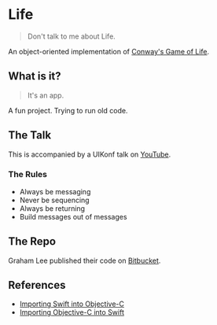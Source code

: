 # Life

> Don't talk to me about Life.

An object-oriented implementation of [Conway's Game of Life](https://en.wikipedia.org/wiki/Conway%27s_Game_of_Life).

## What is it?

> It's an app.

A fun project.
Trying to run old code.

## The Talk

This is accompanied by a UIKonf talk on [YouTube](https://www.youtube.com/watch?v=_BbGxpiYFDg).

### The Rules

- Always be messaging
- Never be sequencing
- Always be returning
- Build messages out of messages

## The Repo

Graham Lee published their code on [Bitbucket](https://bitbucket.org/iamleeg/life/src/default/).

## References

- [Importing Swift into Objective-C](https://developer.apple.com/documentation/swift/imported_c_and_objective-c_apis/importing_swift_into_objective-c)
- [Importing Objective-C into Swift](https://developer.apple.com/documentation/swift/imported_c_and_objective-c_apis/importing_objective-c_into_swift)
